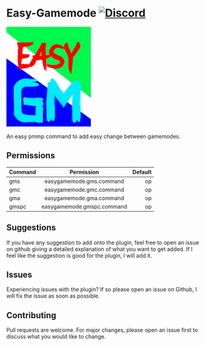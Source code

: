 # Easy-Gamemode [![Discord](https://img.shields.io/discord/330850307607363585?logo=discord)](https://discord.gg/EawuF4BPU7)
![](logo.png)

An easy pmmp command to add easy change between gamemodes.

## Permissions
| Command  | Permission | Default |
| :------------ |:---------------:| -----:|
|gms|easygamemode.gms.command|op|
|gmc|easygamemode.gmc.command|op|
|gma|easygamemode.gma.command|op|
|gmspc|easygamemode.gmspc.command|op|

## Suggestions
If you have any suggestion to add onto the plugin, feel free to open an issue on github giving a detailed explanation of what you want to get added. If I feel like the suggestion is good for the plugin, I will add it.

## Issues
Experiencing issues with the plugin? If so please open an issue on Github, I will fix the issue as soon as possible.

## Contributing
Pull requests are welcome. For major changes, please open an issue first to discuss what you would like to change.
